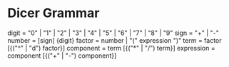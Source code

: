 Dicer Grammar
=============

digit = "0" | "1" | "2" | "3" | "4" | "5" | "6" | "7" | "8" | "9"
sign = "+" | "-"
number = [sign] {digit}
factor = number | "(" expression ")"
term = factor [{("^" | "d") factor}]
component = term [{("*" | "/") term}]
expression = component [{("+" | "-") component}]